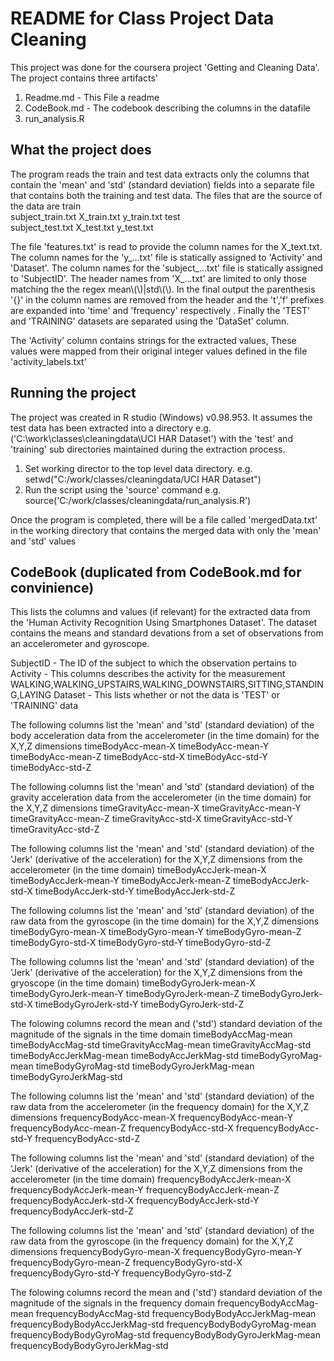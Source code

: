 README for Class Project Data Cleaning
===================
This project was done for the coursera project 'Getting and Cleaning Data'.  The project contains three artifacts'
1) Readme.md - This File a readme
2) CodeBook.md - The codebook describing the columns in the datafile
3) run_analysis.R

What the project does
--------------------
The program reads the train and test data extracts only the columns that contain the 'mean' and 'std' (standard deviation) fields into a separate file that contains both the training and test data. The files that are the source of the data are
   train\
       subject_train.txt
       X_train.txt
       y_train.txt
   test\
       subject_test.txt
       X_test.txt
       y_test.txt
       
The file 'features.txt' is read to provide the column names for the X_text.txt.  The column names for the 'y_...txt' file is statically assigned to 'Activity' and 'Dataset'. The column names for the 'subject_...txt' file is statically assigned to 'SubjectID'.  The header names from 'X_...txt' are limited to only those matching the the regex mean\\(\\)|std\\(\\).  In the final output the parenthesis '{}' in the column names are removed from the header and the 't','f' prefixes are expanded into 'time' and 'frequency' respectively .  Finally the 'TEST' and 'TRAINING' datasets are separated using the 'DataSet' column.

The 'Activity' column contains strings for the extracted values, These values were mapped from their original integer values defined in the file 'activity_labels.txt'


Running the project
-------------------
The project was created in R studio (Windows) v0.98.953.  It assumes the test data has been extracted into a directory e.g. ('C:\work\classes\cleaningdata\UCI HAR Dataset') with the 'test' and 'training' sub directories maintained during the extraction process.  

   1) Set working director to the top level data directory.
      e.g. setwd("C:/work/classes/cleaningdata/UCI HAR Dataset")
   2) Run the script using the 'source' command
      e.g.  source('C:/work/classes/cleaningdata/run_analysis.R')
      
Once the program is completed, there will be a file called 'mergedData.txt' in the working directory that contains the merged data with only the 'mean' and 'std' values

CodeBook
(duplicated from CodeBook.md for convinience) 
--------
This lists the columns and values (if relevant) for the extracted data from the 'Human Activity Recognition Using Smartphones Dataset'.  The dataset contains the means and standard devations from a set of observations from an accelerometer and gyroscope.

SubjectID - The ID of the subject to which the observation pertains to
Activity - This columns describes the activity for the measurement WALKING,WALKING_UPSTAIRS,WALKING_DOWNSTAIRS,SITTING,STANDING,LAYING
Dataset - This lists whether or not the data is 'TEST' or 'TRAINING' data

The following columns list the 'mean' and 'std' (standard deviation) of the body acceleration data from the accelerometer (in the time domain) for the X,Y,Z dimensions
timeBodyAcc-mean-X
timeBodyAcc-mean-Y
timeBodyAcc-mean-Z
timeBodyAcc-std-X
timeBodyAcc-std-Y
timeBodyAcc-std-Z

The following columns list the 'mean' and 'std' (standard deviation) of the gravity acceleration data from the accelerometer (in the time domain) for the X,Y,Z dimensions
timeGravityAcc-mean-X
timeGravityAcc-mean-Y
timeGravityAcc-mean-Z
timeGravityAcc-std-X
timeGravityAcc-std-Y
timeGravityAcc-std-Z

The following columns list the 'mean' and 'std' (standard deviation) of the 'Jerk' (derivative of the acceleration) for the X,Y,Z dimensions from the accelerometer (in the time domain)
timeBodyAccJerk-mean-X
timeBodyAccJerk-mean-Y
timeBodyAccJerk-mean-Z
timeBodyAccJerk-std-X
timeBodyAccJerk-std-Y
timeBodyAccJerk-std-Z

The following columns list the 'mean' and 'std' (standard deviation) of the raw data from the gyroscope (in the time domain) for the X,Y,Z dimensions
timeBodyGyro-mean-X
timeBodyGyro-mean-Y
timeBodyGyro-mean-Z
timeBodyGyro-std-X
timeBodyGyro-std-Y
timeBodyGyro-std-Z

The following columns list the 'mean' and 'std' (standard deviation) of the 'Jerk' (derivative of the acceleration) for the X,Y,Z dimensions from the gryoscope (in the time domain)
timeBodyGyroJerk-mean-X
timeBodyGyroJerk-mean-Y
timeBodyGyroJerk-mean-Z
timeBodyGyroJerk-std-X
timeBodyGyroJerk-std-Y
timeBodyGyroJerk-std-Z

The folowing columns record the mean and ('std') standard deviation of the magnitude of the signals in the time domain
timeBodyAccMag-mean
timeBodyAccMag-std
timeGravityAccMag-mean
timeGravityAccMag-std
timeBodyAccJerkMag-mean
timeBodyAccJerkMag-std
timeBodyGyroMag-mean
timeBodyGyroMag-std
timeBodyGyroJerkMag-mean
timeBodyGyroJerkMag-std

The following columns list the 'mean' and 'std' (standard deviation) of the raw data from the accelerometer (in the frequency domain) for the X,Y,Z dimensions
frequencyBodyAcc-mean-X
frequencyBodyAcc-mean-Y
frequencyBodyAcc-mean-Z
frequencyBodyAcc-std-X
frequencyBodyAcc-std-Y
frequencyBodyAcc-std-Z


The following columns list the 'mean' and 'std' (standard deviation) of the 'Jerk' (derivative of the acceleration) for the X,Y,Z dimensions from the accelerometer (in the time domain)
frequencyBodyAccJerk-mean-X
frequencyBodyAccJerk-mean-Y
frequencyBodyAccJerk-mean-Z
frequencyBodyAccJerk-std-X
frequencyBodyAccJerk-std-Y
frequencyBodyAccJerk-std-Z


The following columns list the 'mean' and 'std' (standard deviation) of the raw data from the gyroscope (in the frequency domain) for the X,Y,Z dimensions
frequencyBodyGyro-mean-X
frequencyBodyGyro-mean-Y
frequencyBodyGyro-mean-Z
frequencyBodyGyro-std-X
frequencyBodyGyro-std-Y
frequencyBodyGyro-std-Z

The folowing columns record the mean and ('std') standard deviation of the magnitude of the signals in the frequency domain
frequencyBodyAccMag-mean
frequencyBodyAccMag-std
frequencyBodyBodyAccJerkMag-mean
frequencyBodyBodyAccJerkMag-std
frequencyBodyBodyGyroMag-mean
frequencyBodyBodyGyroMag-std
frequencyBodyBodyGyroJerkMag-mean
frequencyBodyBodyGyroJerkMag-std
